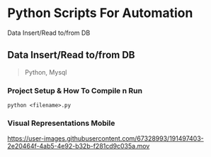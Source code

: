 # Python Scripts For Automation
Data Insert/Read to/from DB

## Data Insert/Read to/from DB
> Python, Mysql

### Project Setup & How To Compile n Run
```
python <filename>.py
```

### Visual Representations Mobile
https://user-images.githubusercontent.com/67328993/191497403-2e20464f-4ab5-4e92-b32b-f281cd9c035a.mov
